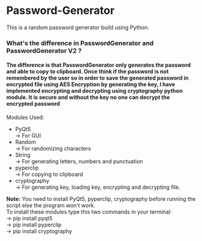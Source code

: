 # Password-Generator
This is a random password generator build using Python.

<h3>What's the difference in PasswordGenerator and PasswordGenerator V2 ?</h3>
<h4>The difference is that PasswordGenerator only generates the password and able to copy to 
clipboard. Once think if the password is not remembered by the user so in order to save the 
generated password in encrypted file using AES Encryption by generating the key, I have implemented
encrypting and decrypting using cryptography python module. It is secure and without the key no one 
can decrypt the encrypted password</h4>

Modules Used:
<ul>
  <li>PyQt5</li> -> For GUI
  <li>Random</li> -> For randomizing characters
  <li>String</li> -> For generating letters, numbers and punctuation
  <li>pyperclip</li> -> For copying to clipboard
  <li>cryptography</li> -> For generating key, loading key, encrypting and decrypting file.
 </ul>
 
 <b>Note:</b> You need to install PyQt5, pyperclip, cryptography before running the script else the program won't work.
<br> To install these modules type this two commands in your terminal:
 <br>-> pip install pyqt5
 <br>-> pip install pyperclip
 <br>-> pip install cryptography
